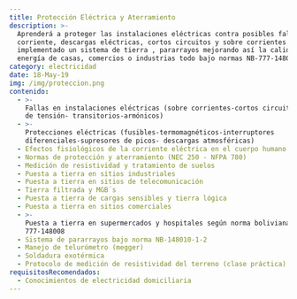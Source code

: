 ```yaml
---
title: Protección Eléctrica y Aterramiento
description: >-
  Aprenderá a proteger las instalaciones eléctricas contra posibles fallas de
  corriente, descargas eléctricas, cortos circuitos y sobre corrientes
  implementado un sistema de tierra , pararrayos mejorando así la calidad de
  energía de casas, comercios o industrias todo bajo normas NB-777-148008.
category: electricidad
date: 18-May-19
img: /img/proteccion.png
contenido:
  - >-
    Fallas en instalaciones eléctricas (sobre corrientes-cortos circuitos-caídas
    de tensión- transitorios-armónicos)
  - >-
    Protecciones eléctricas (fusibles-termomagnéticos-interruptores
    diferenciales-supresores de picos- descargas atmosféricas)
  - Efectos fisiológicos de la corriente eléctrica en el cuerpo humano
  - Normas de protección y aterramiento (NEC 250 - NFPA 780)
  - Medición de resistividad y tratamiento de suelos
  - Puesta a tierra en sitios industriales
  - Puesta a tierra en sitios de telecomunicación
  - Tierra filtrada y MGB´s
  - Puesta a tierra de cargas sensibles y tierra lógica
  - Puesta a tierra en sitios comerciales
  - >-
    Puesta a tierra en supermercados y hospitales según norma boliviana NB
    777-148008
  - Sistema de pararrayos bajo norma NB-148010-1-2
  - Manejo de telurómetro (megger)
  - Soldadura exotérmica
  - Protocolo de medición de resistividad del terreno (clase práctica)
requisitosRecomendados:
  - Conocimientos de electricidad domiciliaria
---
```


